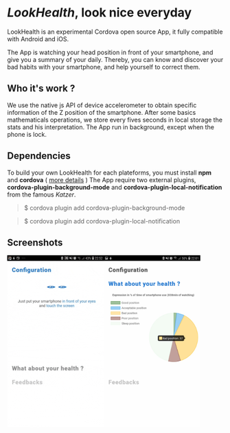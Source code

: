# *LookHealth*, look nice everyday

LookHealth is an experimental Cordova open source App, it fully compatible with Android and iOS.


The App is watching your head position in front of your smartphone, and give you a summary of your daily.
Thereby, you can know and discover your bad habits with your smartphone, and help yourself to correct them.

## Who it's work ?

We use the native js API of device accelerometer to obtain specific information of the Z position of the smartphone.
After some basics mathematicals operations, we store every fives seconds in local storage the stats and his interpretation. 
The App run in background, except when the phone is lock.

## Dependencies

To build your own LookHealth for each plateforms, you must install **npm** and **cordova** ( [more details](https://cordova.apache.org/docs/en/8.x/guide/cli/index.html) )
The App require two external plugins, **cordova-plugin-background-mode** and **cordova-plugin-local-notification** from the famous *Katzer*.

> $ cordova plugin add cordova-plugin-background-mode


>  $ cordova plugin add cordova-plugin-local-notification

## Screenshots

<img src="https://raw.githubusercontent.com/Drevero/LookHealth/master/Screens/GIF-Anim.gif" height="400"><img src="https://raw.githubusercontent.com/Drevero/LookHealth/master/Screens/V0_1.jpg" height="400">
